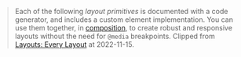 > Each of the following _layout primitives_ is documented with a code generator, and includes a custom element implementation. You can use them together, in [composition](https://every-layout.dev/rudiments/composition), to create robust and responsive layouts without the need for `@media` breakpoints.
Clipped from [Layouts: Every Layout](https://every-layout.dev/layouts/) at 2022-11-15.